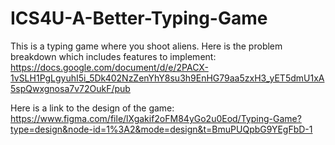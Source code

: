 # ICS4U-A-Better-Typing-Game
This is a typing game where you shoot aliens.
Here is the problem breakdown which includes features to implement: https://docs.google.com/document/d/e/2PACX-1vSLH1PgLgyuhI5i_5Dk402NzZenYhY8su3h9EnHG79aa5zxH3_yET5dmU1xA5spQwxgnosa7v72OukF/pub


Here is a link to the design of the game: https://www.figma.com/file/lXgakif2oFM84yGo2u0Eod/Typing-Game?type=design&node-id=1%3A2&mode=design&t=BmuPUQpbG9YEgFbD-1
